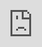 ```yaml
---
title: Soy tempeh
featured: True
featured_image: tempeh-cooked-02.jpg
featured_desc: Let us show you how to make tempeh in a few steps
---
```


# What is it?

Tempeh is an Indonesian fermented food product originally made out of soy beans and a fungus called rhizopus. During the fermentation process, the spores of the fungus develop and its mycelium grows around the soybeans, breaking down their molecules. This process changes the properties of soybeans and makes them more digestible for our body, allowing us to absorb all the proteins available, and making tempeh as high in protein as meat. The taste evokes aromas of mushroom, nut and yeast.

![](tempeh-cooked-01.jpg)


# What do we need to make it?

## Ingredients (for ~375 g of tempeh)

- 250 g soybeans
- ​1⁄4 tablespoon of tempeh starter (rhizopus)
- 1 tablespoon of vinegar

![Organic soybeans, rhizopus & rice vinegar](process-01.jpg)

## Material

- Something to wrap the soybeans together, this can be plastic wrap, a zipper lock freezer bag or a mould
- An incubator, or a any other place that provides a constant temperature of about 30°C

# How to make it?

The following process takes about 30 hours.

## Remove the hulls

- Soak the soybeans in water overnight or cook for 20 minutes
- Massage them in a basin to remove the hulls
- Remove the hulls from the water (by pouring the water from the basin, the hulls will come out first)
- Repeat until there are almost no hulls left

![Cooking facilitates and accelerates the removal of the hulls](process-02.jpg)
![A little massage does the trick](process-03.jpg)
![Much easier than expected, isn't it?](process-04.jpg)

!!! notes "Why remove the hulls?"
    The hulls of the soybeans prevent a good growth of the fungi and lead to bad tempeh.

## Cook the soybeans

- In a pot of boiling water: add a tablespoon of vinegar and cook the soybeans for 25 minutes
- Drain the soybeans in a colander and rinse briefly with water

![A tablespoon of vinegar helps keep bad bacteria away](process-05.jpg)

## Innoculate the rhizopus

- Dry the soybeans very well (we use kitchen towels, but some use fans) and let them cool to room temperature
- Add 1⁄4 tablespoon of tempeh starter (rhizopus) and mix well

![Drying the soybeans well allows the rhizopus to grow quickly](process-06.jpg)
![1⁄4 tablespoon of tempeh starter (rhizopus)](process-07.jpg)
![Can you see the spores?](process-08.jpg)

## Shape the tempeh

- Put the enhanced soybeans in plastic wrap, a zipper lock freezer bag or a mould
- Make sure that the soybeans are well compacted (that there is not too much space between them)
- Using a needle or a toothpick, make small holes on all sides to allow the rhizopus to breathe


![](process-09.jpg)
![The tempeh are ready to go into the incubator](process-11.jpg)


## Let it incubate

- Put your growing tempeh in the incubator
- Let your tempeh ferment for 24-30 hours at ~30°C

!!! notes "When can I see if it works?"
    Nothing visible happens in the first 15 hours. Then a white and cloudy feel takes over, which is a very good sign.

## Tempeh is ready

Take the tempeh out of the incubator when the rhizopus has grown all around the soybean, turning it into a compact white block. Yaaay, fresh tempeh!

![](tempeh-mould-rect-01.jpg)

<div class="embed-container"><iframe src="https://player.vimeo.com/video/539084999?color=ffffff&title=0&byline=0&portrait=0" style="position:absolute;top:0;left:0;width:100%;height:100%;" frameborder="0" allow="autoplay; fullscreen; picture-in-picture" allowfullscreen></iframe></div><script src="https://player.vimeo.com/api/player.js"></script>

## Storage

Fresh tempeh can be stored in the refrigerator for up to one week. Freezing is also an option to keep it longer but it is so good that we usually eat it in a few days, no need for preservation techniques in the club.


![](tempeh-cooked-02.jpg)
